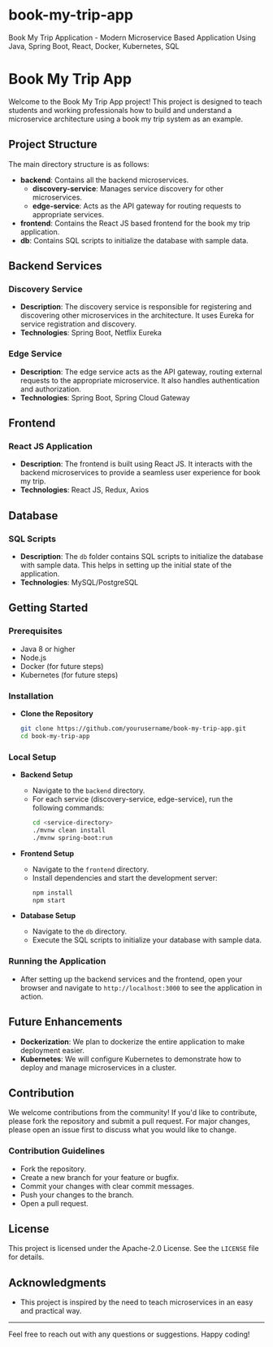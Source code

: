 # book-my-trip-app
Book My Trip Application - Modern Microservice Based Application Using Java, Spring Boot, React, Docker, Kubernetes, SQL


# Book My Trip App

Welcome to the Book My Trip App project! This project is designed to teach students and working professionals how to build and understand a microservice architecture using a book my trip system as an example.

## Project Structure

The main directory structure is as follows:

- **backend**: Contains all the backend microservices.
  - **discovery-service**: Manages service discovery for other microservices.
  - **edge-service**: Acts as the API gateway for routing requests to appropriate services.
- **frontend**: Contains the React JS based frontend for the book my trip application.
- **db**: Contains SQL scripts to initialize the database with sample data.

## Backend Services

### Discovery Service
- **Description**: The discovery service is responsible for registering and discovering other microservices in the architecture. It uses Eureka for service registration and discovery.
- **Technologies**: Spring Boot, Netflix Eureka

### Edge Service
- **Description**: The edge service acts as the API gateway, routing external requests to the appropriate microservice. It also handles authentication and authorization.
- **Technologies**: Spring Boot, Spring Cloud Gateway

## Frontend

### React JS Application
- **Description**: The frontend is built using React JS. It interacts with the backend microservices to provide a seamless user experience for book my trip.
- **Technologies**: React JS, Redux, Axios

## Database

### SQL Scripts
- **Description**: The `db` folder contains SQL scripts to initialize the database with sample data. This helps in setting up the initial state of the application.
- **Technologies**: MySQL/PostgreSQL

## Getting Started

### Prerequisites
- Java 8 or higher
- Node.js
- Docker (for future steps)
- Kubernetes (for future steps)

### Installation

- **Clone the Repository**
   ```bash
   git clone https://github.com/yourusername/book-my-trip-app.git
   cd book-my-trip-app

### Local Setup

- **Backend Setup**
   - Navigate to the `backend` directory.
   - For each service (discovery-service, edge-service), run the following commands:
     ```bash
     cd <service-directory>
     ./mvnw clean install
     ./mvnw spring-boot:run
     ```

- **Frontend Setup**
   - Navigate to the `frontend` directory.
   - Install dependencies and start the development server:
     ```bash
     npm install
     npm start
     ```

- **Database Setup**
   - Navigate to the `db` directory.
   - Execute the SQL scripts to initialize your database with sample data.

### Running the Application

- After setting up the backend services and the frontend, open your browser and navigate to `http://localhost:3000` to see the application in action.

## Future Enhancements

- **Dockerization**: We plan to dockerize the entire application to make deployment easier.
- **Kubernetes**: We will configure Kubernetes to demonstrate how to deploy and manage microservices in a cluster.

## Contribution

We welcome contributions from the community! If you'd like to contribute, please fork the repository and submit a pull request. For major changes, please open an issue first to discuss what you would like to change.

### Contribution Guidelines

- Fork the repository.
- Create a new branch for your feature or bugfix.
- Commit your changes with clear commit messages.
- Push your changes to the branch.
- Open a pull request.

## License

This project is licensed under the Apache-2.0 License. See the `LICENSE` file for details.

## Acknowledgments

- This project is inspired by the need to teach microservices in an easy and practical way.

---

Feel free to reach out with any questions or suggestions. Happy coding!
